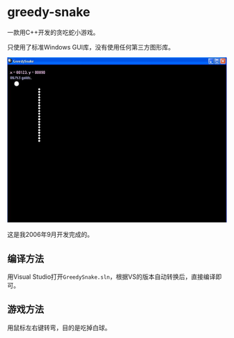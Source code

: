 # greedy-snake

一款用C++开发的贪吃蛇小游戏。

只使用了标准Windows GUI库，没有使用任何第三方图形库。

![游戏画面](GS.JPG)

这是我2006年9月开发完成的。

## 编译方法

用Visual Studio打开`GreedySnake.sln`，根据VS的版本自动转换后，直接编译即可。

## 游戏方法

用鼠标左右键转弯，目的是吃掉白球。
